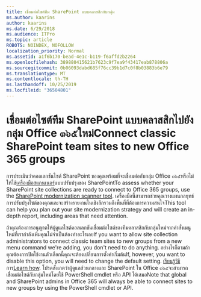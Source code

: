 ```yaml
---
title: เชื่อมต่อไซต์ทีม SharePoint แบบคลาสสิกกับกลุ่ม
ms.author: kaarins
author: kaarins
ms.date: 6/29/2018
ms.audience: ITPro
ms.topic: article
ROBOTS: NOINDEX, NOFOLLOW
localization_priority: Normal
ms.assetid: a1f6b170-bead-4e1c-b119-f6affd2b2264
ms.openlocfilehash: 389880415621b7623c9f7ea9f43417eab878806a
ms.sourcegitcommit: 0b06093dabd685f76cc39b1d7c0f8b03883b6e79
ms.translationtype: MT
ms.contentlocale: th-TH
ms.lasthandoff: 10/25/2019
ms.locfileid: "36504801"
---
```

# <a name="connect-classic-sharepoint-team-sites-to-new-office-365-groups"></a><span data-ttu-id="0f509-102">เชื่อมต่อไซต์ทีม SharePoint แบบคลาสสิกไปยังกลุ่ม Office ๓๖๕ใหม่</span><span class="sxs-lookup"><span data-stu-id="0f509-102">Connect classic SharePoint team sites to new Office 365 groups</span></span>

<span data-ttu-id="0f509-103">การประเมินว่าคอลเลกชันไซต์ SharePoint ของคุณพร้อมที่จะเชื่อมต่อกับกลุ่ม Office ๓๖๕หรือไม่ให้ใช้[เครื่องมือสแกนเนอร์](https://go.microsoft.com/fwlink/?linkid=873066)แบบปรับปรุงของ SharePoint</span><span class="sxs-lookup"><span data-stu-id="0f509-103">To assess whether your SharePoint site collections are ready to connect to Office 365 groups, use the [SharePoint modernization scanner tool](https://go.microsoft.com/fwlink/?linkid=873066).</span></span> <span data-ttu-id="0f509-104">เครื่องมือนี้สามารถช่วยคุณวางแผนกลยุทธ์การปรับปรุงไซต์ของคุณและจะสร้างรายงานในเชิงลึกรวมถึงพื้นที่ที่ต้องการความสนใจ</span><span class="sxs-lookup"><span data-stu-id="0f509-104">This tool can help you plan out your site modernization strategy and will create an in-depth report, including areas that need attention.</span></span>
  
<span data-ttu-id="0f509-105">ถ้าคุณต้องการอนุญาตให้ผู้ดูแลไซต์คอลเลกชันเชื่อมต่อไซต์ของทีมคลาสสิกกับกลุ่มใหม่จากคำสั่งเมนูใหม่ที่เรากำลังเพิ่มคุณไม่จำเป็นต้องทำอะไรเลย</span><span class="sxs-lookup"><span data-stu-id="0f509-105">If you want to allow site collection administrators to connect classic team sites to new groups from a new menu command we're adding, you don't need to do anything.</span></span> <span data-ttu-id="0f509-106">อย่างไรก็ตามถ้าคุณต้องการปิดใช้งานตัวเลือกนี้คุณจะต้องเปลี่ยนการตั้งค่าเริ่มต้น</span><span class="sxs-lookup"><span data-stu-id="0f509-106">If, however, you want to disable this option, you will need to change the default setting.</span></span> <span data-ttu-id="0f509-107">[เรียนรู้วิธี](https://go.microsoft.com/fwlink/?linkid=2004316)การ</span><span class="sxs-lookup"><span data-stu-id="0f509-107">[Learn how](https://go.microsoft.com/fwlink/?linkid=2004316).</span></span> <span data-ttu-id="0f509-108">โปรดสังเกตว่าผู้ดูแลส่วนกลางและ SharePoint ใน Office ๓๖๕จะสามารถเชื่อมต่อไซต์กับกลุ่มใหม่โดยใช้ PowerShell cmdlet หรือ API ได้เสมอ</span><span class="sxs-lookup"><span data-stu-id="0f509-108">Note that global and SharePoint admins in Office 365 will always be able to connect sites to new groups by using the PowerShell cmdlet or API.</span></span>
  


